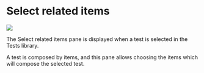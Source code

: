 Select related items
====================

![](tests-selectrelateditems.png )

The Select related items pane is displayed when a test is selected in the Tests library.

A test is composed by items, and this pane allows choosing the items which will compose the selected test.

